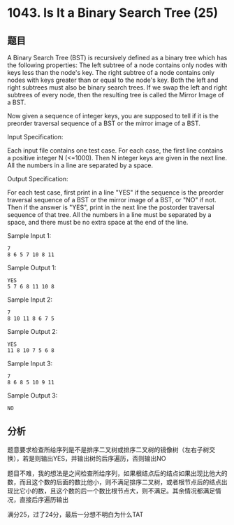 # 1043. Is It a Binary Search Tree (25)

## 题目

A Binary Search Tree (BST) is recursively defined as a binary tree which has the following properties:
The left subtree of a node contains only nodes with keys less than the node's key.
The right subtree of a node contains only nodes with keys greater than or equal to the node's key.
Both the left and right subtrees must also be binary search trees.
If we swap the left and right subtrees of every node, then the resulting tree is called the Mirror Image of a BST.

Now given a sequence of integer keys, you are supposed to tell if it is the preorder traversal sequence of a BST or the mirror image of a BST.

Input Specification:

Each input file contains one test case. For each case, the first line contains a positive integer N (<=1000). Then N integer keys are given in the next line. All the numbers in a line are separated by a space.

Output Specification:

For each test case, first print in a line "YES" if the sequence is the preorder traversal sequence of a BST or the mirror image of a BST, or "NO" if not. Then if the answer is "YES", print in the next line the postorder traversal sequence of that tree. All the numbers in a line must be separated by a space, and there must be no extra space at the end of the line.

Sample Input 1:

```
7
8 6 5 7 10 8 11
```
Sample Output 1:

```
YES
5 7 6 8 11 10 8
```
Sample Input 2:

```
7
8 10 11 8 6 7 5
```
Sample Output 2:

```
YES
11 8 10 7 5 6 8
```
Sample Input 3:

```
7
8 6 8 5 10 9 11
```
Sample Output 3:

```
NO
```

## 分析

题意要求检查所给序列是不是排序二叉树或排序二叉树的镜像树（左右子树交换），若是则输出YES，并输出树的后序遍历，否则输出NO

题目不难，我的想法是之间检查所给序列，如果根结点后的结点如果出现比他大的数，而且这个数的后面的数比他小，则不满足排序二叉树，或者根节点后的结点出现比它小的数，且这个数的后一个数比根节点大，则不满足。其余情况都满足情况，直接后序遍历输出

满分25，过了24分，最后一分想不明白为什么TAT
